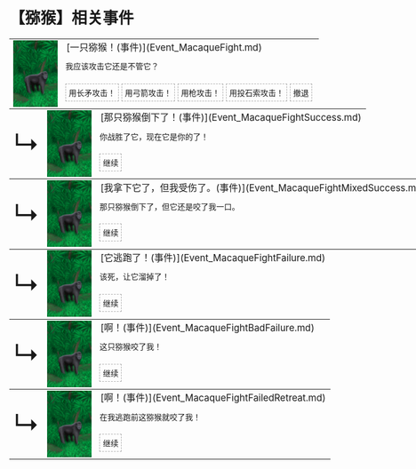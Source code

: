 # 【猕猴】相关事件  
<div class="" style="width:800px;margin-bottom:-15px;"><table><tr style="height:10px"><td rowspan=3 style="width:80px"><div class="gamecard" style="width:80px; height:120px;"><a href="Event_MacaqueFight.md" style="color:black"><img decoding="async" src="../wiki/Sprite/MacaqueEvent.png" class="cardimage" style="max-width:80px;max-height:120px;"></a></div></td><td style="font-size: 1.2em">[一只猕猴！(事件)](Event_MacaqueFight.md)</td></tr><tr><td>我应该攻击它还是不管它？</td></tr><tr><td><div style="display:inline-block"><div style="margin-right:5px;padding:5px;border:1px dashed darkgray;display: inline-block">用长矛攻击！</div><div style="margin-right:5px;padding:5px;border:1px dashed darkgray;display: inline-block">用弓箭攻击！</div><div style="margin-right:5px;padding:5px;border:1px dashed darkgray;display: inline-block">用枪攻击！</div><div style="margin-right:5px;padding:5px;border:1px dashed darkgray;display: inline-block">用投石索攻击！</div><div style="margin-right:5px;padding:5px;border:1px dashed darkgray;display: inline-block">撤退</div></div></td></tr></table></div><div class="" style="width:800px;margin-bottom:-15px;"><table><tr style="height:10px"><td rowspan=3 style="width:45px"><font size=50>↳</font></td><td rowspan=3 style="width:80px"><div class="gamecard" style="width:80px; height:120px;"><a href="Event_MacaqueFightSuccess.md" style="color:black"><img decoding="async" src="../wiki/Sprite/MacaqueEvent.png" class="cardimage" style="max-width:80px;max-height:120px;"></a></div></td><td style="font-size: 1.2em">[那只猕猴倒下了！(事件)](Event_MacaqueFightSuccess.md)</td></tr><tr><td>你战胜了它，现在它是你的了！</td></tr><tr><td><div style="display:inline-block"><div style="margin-right:5px;padding:5px;border:1px dashed darkgray;display: inline-block">继续</div></div></td></tr></table></div><div class="" style="width:800px;margin-bottom:-15px;"><table><tr style="height:10px"><td rowspan=3 style="width:45px"><font size=50>↳</font></td><td rowspan=3 style="width:80px"><div class="gamecard" style="width:80px; height:120px;"><a href="Event_MacaqueFightMixedSuccess.md" style="color:black"><img decoding="async" src="../wiki/Sprite/MacaqueEvent.png" class="cardimage" style="max-width:80px;max-height:120px;"></a></div></td><td style="font-size: 1.2em">[我拿下它了，但我受伤了。(事件)](Event_MacaqueFightMixedSuccess.md)</td></tr><tr><td>那只猕猴倒下了，但它还是咬了我一口。</td></tr><tr><td><div style="display:inline-block"><div style="margin-right:5px;padding:5px;border:1px dashed darkgray;display: inline-block">继续</div></div></td></tr></table></div><div class="" style="width:800px;margin-bottom:-15px;"><table><tr style="height:10px"><td rowspan=3 style="width:45px"><font size=50>↳</font></td><td rowspan=3 style="width:80px"><div class="gamecard" style="width:80px; height:120px;"><a href="Event_MacaqueFightFailure.md" style="color:black"><img decoding="async" src="../wiki/Sprite/MacaqueEvent.png" class="cardimage" style="max-width:80px;max-height:120px;"></a></div></td><td style="font-size: 1.2em">[它逃跑了！(事件)](Event_MacaqueFightFailure.md)</td></tr><tr><td>该死，让它溜掉了！</td></tr><tr><td><div style="display:inline-block"><div style="margin-right:5px;padding:5px;border:1px dashed darkgray;display: inline-block">继续</div></div></td></tr></table></div><div class="" style="width:800px;margin-bottom:-15px;"><table><tr style="height:10px"><td rowspan=3 style="width:45px"><font size=50>↳</font></td><td rowspan=3 style="width:80px"><div class="gamecard" style="width:80px; height:120px;"><a href="Event_MacaqueFightBadFailure.md" style="color:black"><img decoding="async" src="../wiki/Sprite/MacaqueEvent.png" class="cardimage" style="max-width:80px;max-height:120px;"></a></div></td><td style="font-size: 1.2em">[啊！(事件)](Event_MacaqueFightBadFailure.md)</td></tr><tr><td>这只猕猴咬了我！</td></tr><tr><td><div style="display:inline-block"><div style="margin-right:5px;padding:5px;border:1px dashed darkgray;display: inline-block">继续</div></div></td></tr></table></div><div class="" style="width:800px;margin-bottom:-15px;"><table><tr style="height:10px"><td rowspan=3 style="width:45px"><font size=50>↳</font></td><td rowspan=3 style="width:80px"><div class="gamecard" style="width:80px; height:120px;"><a href="Event_MacaqueFightFailedRetreat.md" style="color:black"><img decoding="async" src="../wiki/Sprite/MacaqueEvent.png" class="cardimage" style="max-width:80px;max-height:120px;"></a></div></td><td style="font-size: 1.2em">[啊！(事件)](Event_MacaqueFightFailedRetreat.md)</td></tr><tr><td>在我逃跑前这猕猴就咬了我！</td></tr><tr><td><div style="display:inline-block"><div style="margin-right:5px;padding:5px;border:1px dashed darkgray;display: inline-block">继续</div></div></td></tr></table></div><hr>  


<script>document.title="猕猴(事件组) - 卡牌生存百科 Card Survival Wiki";</script>